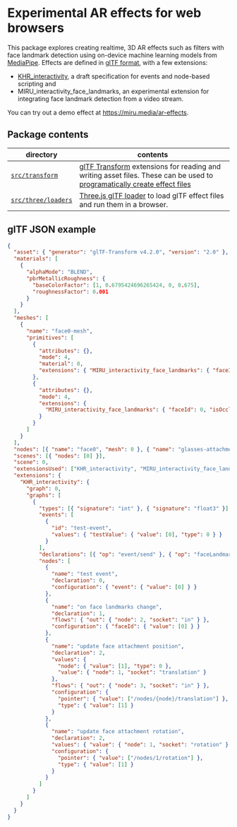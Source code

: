 # Experimental AR effects for web browsers

This package explores creating realtime, 3D AR effects such as filters with face landmark detection using on-device machine learning models from [MediaPipe](https://ai.google.dev/edge/mediapipe/solutions/guide). Effects are defined in [glTF format](https://www.khronos.org/gltf/), with a few extensions:

- [KHR_interactivity](https://github.com/KhronosGroup/glTF/blob/interactivity/extensions/2.0/Khronos/KHR_interactivity/Specification.adoc), a draft specification for events and node-based scripting and
- MIRU_interactivity_face_landmarks, an experimental extension for integrating face landmark detection from a video stream.

You can try out a demo effect at https://miru.media/ar-effects.

## Package contents

| directory                                  | contents                                                                                                                                                                                            |
| ------------------------------------------ | --------------------------------------------------------------------------------------------------------------------------------------------------------------------------------------------------- |
| [`src/transform`](./src/transform)         | [glTF Transform](https://gltf-transform.dev/) extensions for reading and writing asset files. These can be used to [programatically create effect files](../../docs/ar-effects-demo/sample-gltf.ts) |
| [`src/three/loaders`](./src/three/loaders) | [Three.js glTF loader](https://threejs.org/docs/#examples/en/loaders/GLTFLoader) to load glTF effect files and run them in a browser.                                                               |

## glTF JSON example

```json
{
  "asset": { "generator": "glTF-Transform v4.2.0", "version": "2.0" },
  "materials": [
    {
      "alphaMode": "BLEND",
      "pbrMetallicRoughness": {
        "baseColorFactor": [1, 0.6795424696265424, 0, 0.675],
        "roughnessFactor": 0.001
      }
    }
  ],
  "meshes": [
    {
      "name": "face0-mesh",
      "primitives": [
        {
          "attributes": {},
          "mode": 4,
          "material": 0,
          "extensions": { "MIRU_interactivity_face_landmarks": { "faceId": 0 } }
        },
        {
          "attributes": {},
          "mode": 4,
          "extensions": {
            "MIRU_interactivity_face_landmarks": { "faceId": 0, "isOccluder": true }
          }
        }
      ]
    }
  ],
  "nodes": [{ "name": "face0", "mesh": 0 }, { "name": "glasses-attachment" }],
  "scenes": [{ "nodes": [0] }],
  "scene": 0,
  "extensionsUsed": ["KHR_interactivity", "MIRU_interactivity_face_landmarks"],
  "extensions": {
    "KHR_interactivity": {
      "graph": 0,
      "graphs": [
        {
          "types": [{ "signature": "int" }, { "signature": "float3" }],
          "events": [
            {
              "id": "test-event",
              "values": { "testValue": { "value": [0], "type": 0 } }
            }
          ],
          "declarations": [{ "op": "event/send" }, { "op": "faceLandmarks/change" }, { "op": "pointer/set" }],
          "nodes": [
            {
              "name": "test event",
              "declaration": 0,
              "configuration": { "event": { "value": [0] } }
            },
            {
              "name": "on face landmarks change",
              "declaration": 1,
              "flows": { "out": { "node": 2, "socket": "in" } },
              "configuration": { "faceId": { "value": [0] } }
            },
            {
              "name": "update face attachment position",
              "declaration": 2,
              "values": {
                "node": { "value": [1], "type": 0 },
                "value": { "node": 1, "socket": "translation" }
              },
              "flows": { "out": { "node": 3, "socket": "in" } },
              "configuration": {
                "pointer": { "value": ["/nodes/{node}/translation"] },
                "type": { "value": [1] }
              }
            },
            {
              "name": "update face attachment rotation",
              "declaration": 2,
              "values": { "value": { "node": 1, "socket": "rotation" } },
              "configuration": {
                "pointer": { "value": ["/nodes/1/rotation"] },
                "type": { "value": [1] }
              }
            }
          ]
        }
      ]
    }
  }
}

```
